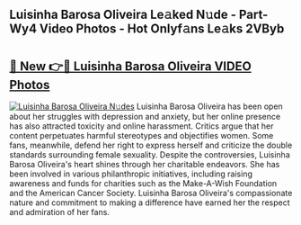 ## Luisinha Barosa Oliveira Le𝚊ked N𝚞de - Part-Wy4 Video Photos - Hot Onlyf𝚊ns Le𝚊ks 2VByb

# <h2><a href="http://ab8526.deff.icu/?id=Luisinha+Barosa+Oliveira">🔗 New 👉🔴 Luisinha Barosa Oliveira VIDEO Photos</a></h2>

[![Luisinha Barosa Oliveira N𝚞des](https://i.imgur.com/rIISA9y.gif)](http://ab8526.deff.icu/?id=Luisinha+Barosa+Oliveira)
Luisinha Barosa Oliveira has been open about her struggles with depression and anxiety, but her online presence has also attracted toxicity and online harassment. Critics argue that her content perpetuates harmful stereotypes and objectifies women. Some fans, meanwhile, defend her right to express herself and criticize the double standards surrounding female sexuality. Despite the controversies, Luisinha Barosa Oliveira's heart shines through her charitable endeavors. She has been involved in various philanthropic initiatives, including raising awareness and funds for charities such as the Make-A-Wish Foundation and the American Cancer Society. Luisinha Barosa Oliveira's compassionate nature and commitment to making a difference have earned her the respect and admiration of her fans.
